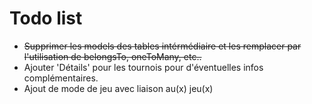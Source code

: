 # Todo list

* ~~Supprimer les models des tables intérmédiaire et les remplacer par l'utilisation de belongsTo, oneToMany, etc..~~ 
* Ajouter 'Détails' pour les tournois pour d'éventuelles infos complémentaires.
* Ajout de mode de jeu avec liaison au(x) jeu(x)